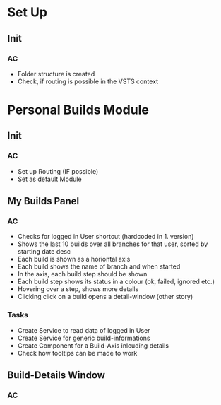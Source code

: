 # Set Up
## Init 
### AC
- Folder structure is created
- Check, if routing is possible in the VSTS context

# Personal Builds Module
## Init
### AC
- Set up Routing (IF possible)
- Set as default Module

## My Builds Panel
### AC
- Checks for logged in User shortcut (hardcoded in 1. version)
- Shows the last 10 builds over all branches for that user, sorted by starting date desc
- Each build is shown as a horiontal axis
- Each build shows the name of branch and when started
- In the axis, each build step should be shown
- Each build step shows its status in a colour (ok, failed, ignored etc.)
- Hovering over a step, shows more details
- Clicking click on a build opens a detail-window (other story)

### Tasks
- Create Service to read data of logged in User
- Create Service for generic build-informations
- Create Component for a Build-Axis inlcuding details
- Check how tooltips can be made to work

## Build-Details Window
### AC



